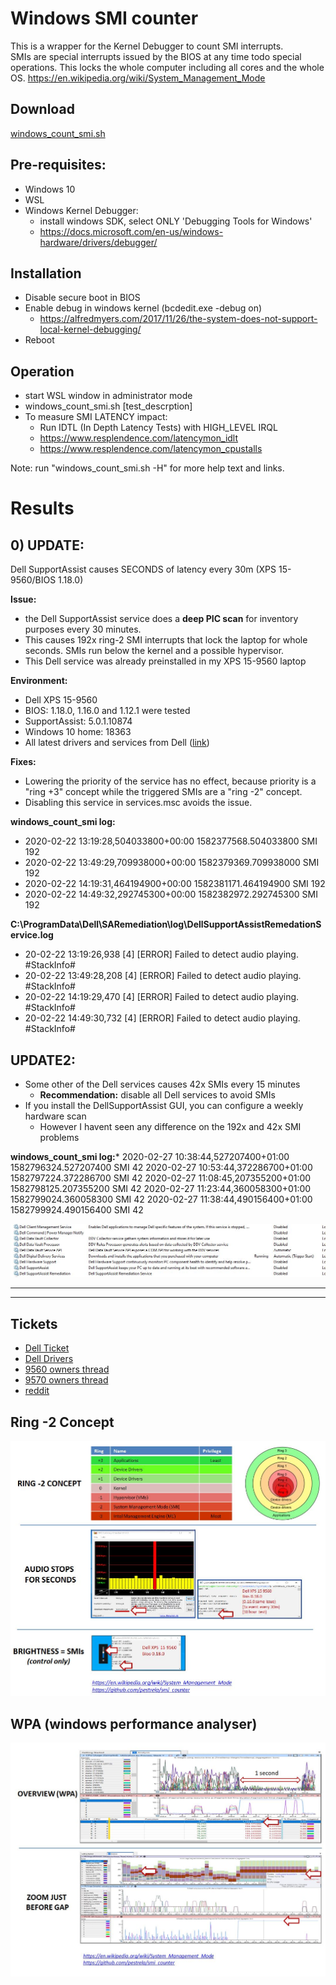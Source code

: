 # Windows SMI counter

This is a wrapper for the Kernel Debugger to count SMI interrupts.\
SMIs are special interrupts issued by the BIOS at any time todo special operations. This locks the whole computer including all cores and the whole OS.
https://en.wikipedia.org/wiki/System_Management_Mode

## Download

[windows_count_smi.sh](windows_count_smi.sh)


## Pre-requisites:

* Windows 10
* WSL
* Windows Kernel Debugger:
   * install windows SDK, select ONLY 'Debugging Tools for Windows'
   * https://docs.microsoft.com/en-us/windows-hardware/drivers/debugger/

## Installation

* Disable secure boot in BIOS
* Enable debug in windows kernel  (bcdedit.exe -debug on)
  * https://alfredmyers.com/2017/11/26/the-system-does-not-support-local-kernel-debugging/
* Reboot
  
## Operation

* start WSL window in administrator mode
* windows_count_smi.sh [test_descrption]
* To measure SMI LATENCY impact:
  * Run IDTL (In Depth Latency Tests) with HIGH_LEVEL IRQL
  * https://www.resplendence.com/latencymon_idlt
  * https://www.resplendence.com/latencymon_cpustalls
   
Note: run "windows_count_smi.sh -H" for more help text and links.
   
# Results


## 0) UPDATE:


Dell SupportAssist causes SECONDS of latency every 30m (XPS 15-9560/BIOS 1.18.0)
 
 
**Issue:**
* the Dell SupportAssist service does a **deep PIC scan** for inventory purposes every 30 minutes. 
* This causes 192x ring-2 SMI interrupts that lock the laptop for whole seconds. SMIs run below the kernel and a possible hypervisor.
* This Dell service was already preinstalled in  my XPS 15-9560 laptop


**Environment:**
* Dell XPS 15-9560
* BIOS: 1.18.0, 1.16.0 and 1.12.1 were tested
* SupportAssist: 5.0.1.10874
* Windows 10 home: 18363
* All latest drivers and services from Dell ([link](https://www.dell.com/support/home/ie/en/iedhs1/product-support/product/xps-15-9560-laptop/drivers))


**Fixes:**
* Lowering the priority of the service has no effect, because priority is a "ring +3" concept while the triggered SMIs are a "ring -2" concept.
* Disabling this service in services.msc avoids the issue.


**windows_count_smi log:**
* 2020-02-22 13:19:28,504033800+00:00 1582377568.504033800 SMI 192
* 2020-02-22 13:49:29,709938000+00:00 1582379369.709938000 SMI 192
* 2020-02-22 14:19:31,464194900+00:00 1582381171.464194900 SMI 192
* 2020-02-22 14:49:32,292745300+00:00 1582382972.292745300 SMI 192

**C:\ProgramData\Dell\SARemediation\log\DellSupportAssistRemedationService.log**
* 20-02-22 13:19:26,938 [4] [ERROR] Failed to detect audio playing. #StackInfo#
* 20-02-22 13:49:28,208 [4] [ERROR] Failed to detect audio playing. #StackInfo#
* 20-02-22 14:19:29,470 [4] [ERROR] Failed to detect audio playing. #StackInfo#
* 20-02-22 14:49:30,732 [4] [ERROR] Failed to detect audio playing. #StackInfo#

## UPDATE2:

* Some other of the Dell services causes 42x SMIs every 15 minutes
  * **Recommendation:** disable all Dell services to avoid SMIs
* If you install the DellSupportAssist GUI, you can configure a weekly hardware scan
  * However I havent seen any difference on the 192x and 42x SMI problems


**windows_count_smi log:***
2020-02-27 10:38:44,527207400+01:00 1582796324.527207400 SMI 42
2020-02-27 10:53:44,372286700+01:00 1582797224.372286700 SMI 42
2020-02-27 11:08:45,207355200+01:00 1582798125.207355200 SMI 42
2020-02-27 11:23:44,360058300+01:00 1582799024.360058300 SMI 42
2020-02-27 11:38:44,490156400+01:00 1582799924.490156400 SMI 42


![dell_services.jpg](dell_services.jpg?raw=true "Dell Services")

------------------------

------------------------


## Tickets

* [Dell Ticket](https://www.dell.com/community/XPS/Dell-SupportAssist-causes-SECONDS-of-latency-every-30m-XPS-15/m-p/7501047)
* [Dell Drivers](https://www.dell.com/support/home/ie/en/iedhs1/product-support/product/xps-15-9560-laptop/drivers)
* [9560 owners thread](http://forum.notebookreview.com/threads/xps-15-9560-owners-thread.800611/page-452#post-10988303/)
* [9570 owners thread](http://forum.notebookreview.com/threads/xps-15-9570-owners-thread.817008/page-292)
* [reddit](https://www.reddit.com/r/Dell/comments/ey06bu/dell_xps_15_9560_bios_smi_problems_seconds_of_smi/)
    

## Ring -2 Concept 
  
![dell_support_assist1](dell_support_assist1.jpg?raw=true "Dell SMI")

## WPA (windows performance analyser)

![dell_support_assist2](dell_support_assist2.jpg?raw=true "Dell SMI")



